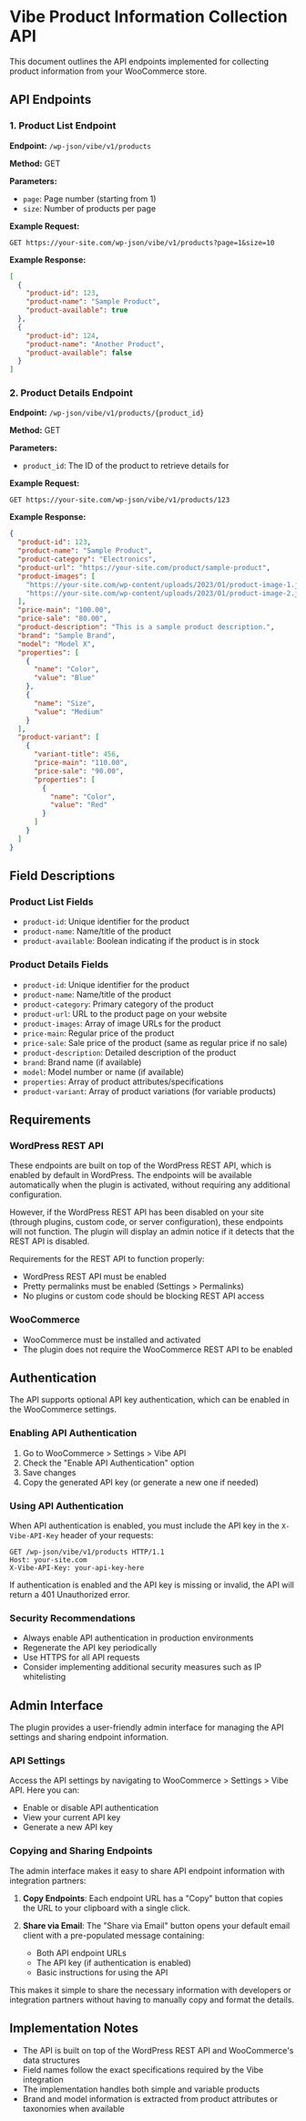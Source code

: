 # Vibe Product Information Collection API

This document outlines the API endpoints implemented for collecting product information from your WooCommerce store.

## API Endpoints

### 1. Product List Endpoint

**Endpoint:** `/wp-json/vibe/v1/products`

**Method:** GET

**Parameters:**
- `page`: Page number (starting from 1)
- `size`: Number of products per page

**Example Request:**
```
GET https://your-site.com/wp-json/vibe/v1/products?page=1&size=10
```

**Example Response:**
```json
[
  {
    "product-id": 123,
    "product-name": "Sample Product",
    "product-available": true
  },
  {
    "product-id": 124,
    "product-name": "Another Product",
    "product-available": false
  }
]
```

### 2. Product Details Endpoint

**Endpoint:** `/wp-json/vibe/v1/products/{product_id}`

**Method:** GET

**Parameters:**
- `product_id`: The ID of the product to retrieve details for

**Example Request:**
```
GET https://your-site.com/wp-json/vibe/v1/products/123
```

**Example Response:**
```json
{
  "product-id": 123,
  "product-name": "Sample Product",
  "product-category": "Electronics",
  "product-url": "https://your-site.com/product/sample-product",
  "product-images": [
    "https://your-site.com/wp-content/uploads/2023/01/product-image-1.jpg",
    "https://your-site.com/wp-content/uploads/2023/01/product-image-2.jpg"
  ],
  "price-main": "100.00",
  "price-sale": "80.00",
  "product-description": "This is a sample product description.",
  "brand": "Sample Brand",
  "model": "Model X",
  "properties": [
    {
      "name": "Color",
      "value": "Blue"
    },
    {
      "name": "Size",
      "value": "Medium"
    }
  ],
  "product-variant": [
    {
      "variant-title": 456,
      "price-main": "110.00",
      "price-sale": "90.00",
      "properties": [
        {
          "name": "Color",
          "value": "Red"
        }
      ]
    }
  ]
}
```

## Field Descriptions

### Product List Fields
- `product-id`: Unique identifier for the product
- `product-name`: Name/title of the product
- `product-available`: Boolean indicating if the product is in stock

### Product Details Fields
- `product-id`: Unique identifier for the product
- `product-name`: Name/title of the product
- `product-category`: Primary category of the product
- `product-url`: URL to the product page on your website
- `product-images`: Array of image URLs for the product
- `price-main`: Regular price of the product
- `price-sale`: Sale price of the product (same as regular price if no sale)
- `product-description`: Detailed description of the product
- `brand`: Brand name (if available)
- `model`: Model number or name (if available)
- `properties`: Array of product attributes/specifications
- `product-variant`: Array of product variations (for variable products)

## Requirements

### WordPress REST API
These endpoints are built on top of the WordPress REST API, which is enabled by default in WordPress. The endpoints will be available automatically when the plugin is activated, without requiring any additional configuration.

However, if the WordPress REST API has been disabled on your site (through plugins, custom code, or server configuration), these endpoints will not function. The plugin will display an admin notice if it detects that the REST API is disabled.

Requirements for the REST API to function properly:
- WordPress REST API must be enabled
- Pretty permalinks must be enabled (Settings > Permalinks)
- No plugins or custom code should be blocking REST API access

### WooCommerce
- WooCommerce must be installed and activated
- The plugin does not require the WooCommerce REST API to be enabled

## Authentication

The API supports optional API key authentication, which can be enabled in the WooCommerce settings.

### Enabling API Authentication

1. Go to WooCommerce > Settings > Vibe API
2. Check the "Enable API Authentication" option
3. Save changes
4. Copy the generated API key (or generate a new one if needed)

### Using API Authentication

When API authentication is enabled, you must include the API key in the `X-Vibe-API-Key` header of your requests:

```
GET /wp-json/vibe/v1/products HTTP/1.1
Host: your-site.com
X-Vibe-API-Key: your-api-key-here
```

If authentication is enabled and the API key is missing or invalid, the API will return a 401 Unauthorized error.

### Security Recommendations

- Always enable API authentication in production environments
- Regenerate the API key periodically
- Use HTTPS for all API requests
- Consider implementing additional security measures such as IP whitelisting

## Admin Interface

The plugin provides a user-friendly admin interface for managing the API settings and sharing endpoint information.

### API Settings

Access the API settings by navigating to WooCommerce > Settings > Vibe API. Here you can:

- Enable or disable API authentication
- View your current API key
- Generate a new API key

### Copying and Sharing Endpoints

The admin interface makes it easy to share API endpoint information with integration partners:

1. **Copy Endpoints**: Each endpoint URL has a "Copy" button that copies the URL to your clipboard with a single click.

2. **Share via Email**: The "Share via Email" button opens your default email client with a pre-populated message containing:
   - Both API endpoint URLs
   - The API key (if authentication is enabled)
   - Basic instructions for using the API

This makes it simple to share the necessary information with developers or integration partners without having to manually copy and format the details.

## Implementation Notes

- The API is built on top of the WordPress REST API and WooCommerce's data structures
- Field names follow the exact specifications required by the Vibe integration
- The implementation handles both simple and variable products
- Brand and model information is extracted from product attributes or taxonomies when available 